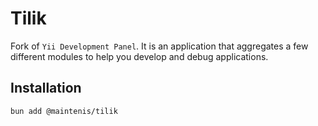 # Tilik

Fork of `Yii Development Panel`. It is an application that aggregates a few different modules to help you develop and debug applications.

## Installation

```shell
bun add @maintenis/tilik
```
